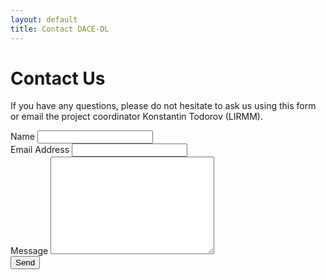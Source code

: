 ```yaml
---
layout: default
title: Contact DACE-DL
---
```


<div id="contact">
  <h1 class="pageTitle">Contact Us</h1>
  <div class="contactContent">
  <p>If you have any questions, please do not hesitate to ask us using this form or email the project coordinator Konstantin Todorov (LIRMM).</p>
  </div>
  <form action="https://formspree.io/f/xlekrlne" method="POST">
    <label for="name">Name</label>
    <input type="text" id="name" name="name" class="full-width"><br>
    <label for="email">Email Address</label>
    <input type="email" id="email" name="_replyto" class="full-width"><br>
    <label for="message">Message</label>
    <textarea name="message" id="message" cols="30" rows="10" class="full-width"></textarea><br>
    <input type="submit" value="Send" class="button">
  </form>
</div>
